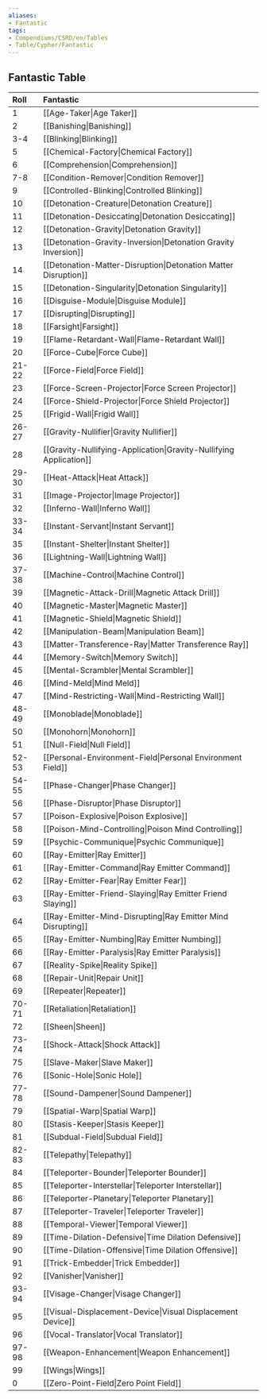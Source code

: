 ```yaml
---
aliases:
- Fantastic
tags:
- Compendiums/CSRD/en/Tables
- Table/Cypher/Fantastic
---
```


## Fantastic Table
|  Roll &nbsp; &nbsp; | Fantastic  |
| ------------- | :----------- |
| 1 | [[Age-Taker\|Age Taker]] |
| 2 | [[Banishing\|Banishing]] |
| 3-4 | [[Blinking\|Blinking]] |
| 5 | [[Chemical-Factory\|Chemical Factory]] |
| 6 | [[Comprehension\|Comprehension]] |
| 7-8 | [[Condition-Remover\|Condition Remover]] |
| 9 | [[Controlled-Blinking\|Controlled Blinking]] |
| 10 | [[Detonation-Creature\|Detonation Creature]] |
| 11 | [[Detonation-Desiccating\|Detonation Desiccating]] |
| 12 | [[Detonation-Gravity\|Detonation Gravity]] |
| 13 | [[Detonation-Gravity-Inversion\|Detonation Gravity Inversion]] |
| 14 | [[Detonation-Matter-Disruption\|Detonation Matter Disruption]] |
| 15 | [[Detonation-Singularity\|Detonation Singularity]] |
| 16 | [[Disguise-Module\|Disguise Module]] |
| 17 | [[Disrupting\|Disrupting]] |
| 18 | [[Farsight\|Farsight]] |
| 19 | [[Flame-Retardant-Wall\|Flame-Retardant Wall]] |
| 20 | [[Force-Cube\|Force Cube]] |
| 21-22 | [[Force-Field\|Force Field]] |
| 23 | [[Force-Screen-Projector\|Force Screen Projector]] |
| 24 | [[Force-Shield-Projector\|Force Shield Projector]] |
| 25 | [[Frigid-Wall\|Frigid Wall]] |
| 26-27 | [[Gravity-Nullifier\|Gravity Nullifier]] |
| 28 | [[Gravity-Nullifying-Application\|Gravity-Nullifying Application]] |
| 29-30 | [[Heat-Attack\|Heat Attack]] |
| 31 | [[Image-Projector\|Image Projector]] |
| 32 | [[Inferno-Wall\|Inferno Wall]] |
| 33-34 | [[Instant-Servant\|Instant Servant]] |
| 35 | [[Instant-Shelter\|Instant Shelter]] |
| 36 | [[Lightning-Wall\|Lightning Wall]] |
| 37-38 | [[Machine-Control\|Machine Control]] |
| 39 | [[Magnetic-Attack-Drill\|Magnetic Attack Drill]] |
| 40 | [[Magnetic-Master\|Magnetic Master]] |
| 41 | [[Magnetic-Shield\|Magnetic Shield]] |
| 42 | [[Manipulation-Beam\|Manipulation Beam]] |
| 43 | [[Matter-Transference-Ray\|Matter Transference Ray]] |
| 44 | [[Memory-Switch\|Memory Switch]] |
| 45 | [[Mental-Scrambler\|Mental Scrambler]] |
| 46 | [[Mind-Meld\|Mind Meld]] |
| 47 | [[Mind-Restricting-Wall\|Mind-Restricting Wall]] |
| 48-49 | [[Monoblade\|Monoblade]] |
| 50 | [[Monohorn\|Monohorn]] |
| 51 | [[Null-Field\|Null Field]] |
| 52-53 | [[Personal-Environment-Field\|Personal Environment Field]] |
| 54-55 | [[Phase-Changer\|Phase Changer]] |
| 56 | [[Phase-Disruptor\|Phase Disruptor]] |
| 57 | [[Poison-Explosive\|Poison Explosive]] |
| 58 | [[Poison-Mind-Controlling\|Poison Mind Controlling]] |
| 59 | [[Psychic-Communique\|Psychic Communique]] |
| 60 | [[Ray-Emitter\|Ray Emitter]] |
| 61 | [[Ray-Emitter-Command\|Ray Emitter Command]] |
| 62 | [[Ray-Emitter-Fear\|Ray Emitter Fear]] |
| 63 | [[Ray-Emitter-Friend-Slaying\|Ray Emitter Friend Slaying]] |
| 64 | [[Ray-Emitter-Mind-Disrupting\|Ray Emitter Mind Disrupting]] |
| 65 | [[Ray-Emitter-Numbing\|Ray Emitter Numbing]] |
| 66 | [[Ray-Emitter-Paralysis\|Ray Emitter Paralysis]] |
| 67 | [[Reality-Spike\|Reality Spike]] |
| 68 | [[Repair-Unit\|Repair Unit]] |
| 69 | [[Repeater\|Repeater]] |
| 70-71 | [[Retaliation\|Retaliation]] |
| 72 | [[Sheen\|Sheen]] |
| 73-74 | [[Shock-Attack\|Shock Attack]] |
| 75 | [[Slave-Maker\|Slave Maker]] |
| 76 | [[Sonic-Hole\|Sonic Hole]] |
| 77-78 | [[Sound-Dampener\|Sound Dampener]] |
| 79 | [[Spatial-Warp\|Spatial Warp]] |
| 80 | [[Stasis-Keeper\|Stasis Keeper]] |
| 81 | [[Subdual-Field\|Subdual Field]] |
| 82-83 | [[Telepathy\|Telepathy]] |
| 84 | [[Teleporter-Bounder\|Teleporter Bounder]] |
| 85 | [[Teleporter-Interstellar\|Teleporter Interstellar]] |
| 86 | [[Teleporter-Planetary\|Teleporter Planetary]] |
| 87 | [[Teleporter-Traveler\|Teleporter Traveler]] |
| 88 | [[Temporal-Viewer\|Temporal Viewer]] |
| 89 | [[Time-Dilation-Defensive\|Time Dilation Defensive]] |
| 90 | [[Time-Dilation-Offensive\|Time Dilation Offensive]] |
| 91 | [[Trick-Embedder\|Trick Embedder]] |
| 92 | [[Vanisher\|Vanisher]] |
| 93-94 | [[Visage-Changer\|Visage Changer]] |
| 95 | [[Visual-Displacement-Device\|Visual Displacement Device]] |
| 96 | [[Vocal-Translator\|Vocal Translator]] |
| 97-98 | [[Weapon-Enhancement\|Weapon Enhancement]] |
| 99 | [[Wings\|Wings]] |
| 0 | [[Zero-Point-Field\|Zero Point Field]] |